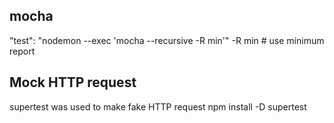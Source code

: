 
## mocha
  "test": "nodemon --exec 'mocha --recursive -R min'"
  -R min   # use minimum report 

  
## Mock HTTP request
  supertest was used to make fake HTTP request
  npm install -D supertest


## 